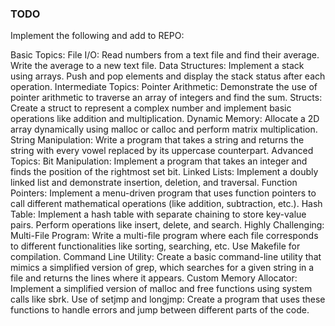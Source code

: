 ### TODO ###
Implement the following and add to REPO:

Basic Topics:
File I/O: Read numbers from a text file and find their average. Write the average to a new text file.
Data Structures: Implement a stack using arrays. Push and pop elements and display the stack status after each operation.
Intermediate Topics:
Pointer Arithmetic: Demonstrate the use of pointer arithmetic to traverse an array of integers and find the sum.
Structs: Create a struct to represent a complex number and implement basic operations like addition and multiplication.
Dynamic Memory: Allocate a 2D array dynamically using malloc or calloc and perform matrix multiplication.
String Manipulation: Write a program that takes a string and returns the string with every vowel replaced by its uppercase counterpart.
Advanced Topics:
Bit Manipulation: Implement a program that takes an integer and finds the position of the rightmost set bit.
Linked Lists: Implement a doubly linked list and demonstrate insertion, deletion, and traversal.
Function Pointers: Implement a menu-driven program that uses function pointers to call different mathematical operations (like addition, subtraction, etc.).
Hash Table: Implement a hash table with separate chaining to store key-value pairs. Perform operations like insert, delete, and search.
Highly Challenging:
Multi-File Program: Write a multi-file program where each file corresponds to different functionalities like sorting, searching, etc. Use Makefile for compilation.
Command Line Utility: Create a basic command-line utility that mimics a simplified version of grep, which searches for a given string in a file and returns the lines where it appears.
Custom Memory Allocator: Implement a simplified version of malloc and free functions using system calls like sbrk.
Use of setjmp and longjmp: Create a program that uses these functions to handle errors and jump between different parts of the code.
